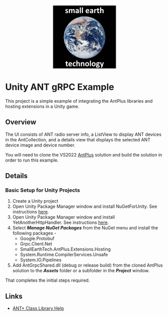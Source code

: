 <p align="center">
  <img src="./SmallEarthTech.png" />
</p>

# Unity ANT gRPC Example
This project is a simple example of integrating the AntPlus libraries and hosting
extensions in a Unity game.
## Overview
The UI consists of ANT radio server info, a ListView to display ANT devices in the AntCollection, and
a details view that displays the selected ANT device image and device number.

You will need to clone the VS2022 [AntPlus] solution and build the solution in order to run this example.

## Details
### Basic Setup for Unity Projects
1. Create a Unity project
2. Open Unity Package Manager window and install NuGetForUnity. See instructions [here][NuGetForUnity].
3. Open Unity Package Manager window and install YetAnotherHttpHandler. See instructions [here][YetAnotherHttpHandler].
4. Select **_Manage NuGet Packages_** from the NuGet menu and install the following packages -
    - Google.Protobuf 
    - Grpc.Client.Net 
    - SmallEarthTech.AntPlus.Extensions.Hosting 
    - System.Runtime.CompilerServices.Unsafe
    - System.IO.Pipelines
5. Add AntGrpcShared.dll (debug or release build) from the cloned AntPlus solution to the **_Assets_** folder or a subfolder in the **_Project_** window.

That completes the initial steps required.
## Links
- [ANT+ Class Library Help](http://stephenhidem.github.io/AntPlus)

[NuGetForUnity]: https://github.com/GlitchEnzo/NuGetForUnity
[YetAnotherHttpHandler]: https://github.com/Cysharp/YetAnotherHttpHandler
[AntPlus]: https://github.com/StephenHidem/AntPlus